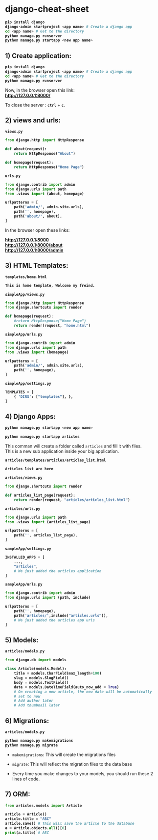 # django-cheat-sheet

<b>

```bash
pip install django
django-admin startproject <app name> # Create a django app
cd <app name> # Get to the directory
python manage.py runserver
python manage.py startapp <new app name>
```

</b>



## 1) Create application:

<b>

```bash
pip install django
django-admin startproject <app name> # Create a django app
cd <app name> # Get to the directory
python manage.py runserver
```

</b>


Now, in the browser open this link:  
<b>
<a href="http://127.0.0.1:8000/" target="_blank">
http://127.0.0.1:8000/</a>
</b>  


To close the server : **`ctrl`** + **`c`**.






## 2) views and urls:



<b>
	


`views.py`
```python
from django.http import HttpResponse

def about(request):
	return HttpResponse("About")

def homepage(request):
	return HttpResponse("Home Page")
```





`urls.py`
```python
from django.contrib import admin
from django.urls import path
from .views import (about, homepage)

urlpatterns = [
    path('admin/', admin.site.urls),
    path('', homepage),
    path('about/', about),
]
```

</b>



In the browser open these links:

<b>

<a href="http://127.0.0.1:8000" target="_blank">
http://127.0.0.1:8000</a>
<br>
<a href="http://127.0.0.1:8000/about" target="_blank">
http://127.0.0.1:8000/about</a>
<br>

<a href="http://127.0.0.1:8000/admin" target="_blank">
http://127.0.0.1:8000/admin</a>



</b>  











## 3) HTML Templates:




<b>
	


`templates/home.html`
```html
This is home template, Welcome my freind.
```


`simpleApp/views.py`
```python
from django.http import HttpResponse
from django.shortcuts import render

def homepage(request):
	#return HttpResponse("Home Page")
	return render(request, "home.html")
```





`simpleApp/urls.py`
```python
from django.contrib import admin
from django.urls import path
from .views import (homepage)

urlpatterns = [
    path('admin/', admin.site.urls),
    path('', homepage),
]
```


`simpleApp/settings.py`
```python
TEMPLATES = [
    { 'DIRS': ["templates"], },
]
```

</b>




































## 4) Django Apps:



<b>

```bash
python manage.py startapp <new app name>
```


```bash
python manage.py startapp articles
```

</b>

This comman will create a folder called `articles` and fill it
with files.  
This is a new sub application inside your big application.




<b>

`articles/templates/articles/articles_list.html`
```html
Articles list are here
```


`articles/views.py`
```python
from django.shortcuts import render

def articles_list_page(request):
	return render(request, "articles/articles_list.html")
```



`articles/urls.py`
```python
from django.urls import path
from .views import (articles_list_page)

urlpatterns = [
    path('', articles_list_page),
]
```




`sampleApp/settings.py`
```python
INSTALLED_APPS = [
    ...,
    "articles",
    # We just added the articles application
]
```


`sampleApp/urls.py`
```python
from django.contrib import admin
from django.urls import (path, include)

urlpatterns = [
    path('', homepage),
    path('articles/',include("articles.urls")),
    # We just added the articles app urls
]
```

</b>















## 5) Models:



<b>

`articles/models.py`
```python
from django.db import models

class Article(models.Model):
	title = models.CharField(max_length=100) 
	slug = models.SlugField()
	body = models.TextField()
	date = models.DateTimeField(auto_now_add = True)
	# On creating a new article, the new date will be automatically
	# set to now
	# Add author later
	# Add thumbnail later
```



</b>












## 6) Migrations:



<b>

`articles/models.py`
```bash
python manage.py makemigrations
python manage.py migrate
```

</b>


- `makemigrations`: This will create the migrations files
- `migrate`: This will reflect the migration files 
to the data base


- Every time you make changes to your models, you should run these 2
lines of code.










## 7) ORM:



<b>

```python
from articles.models import Article

article = Article()
article.title = "ABC"
article.save() # This will save the article to the database
a = Article.objects.all()[0]
print(a.title) # ABC
```

</b>













